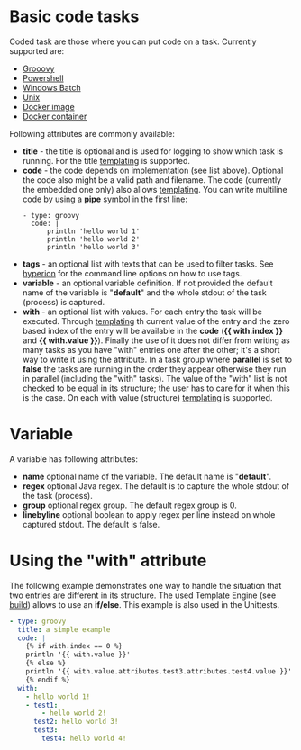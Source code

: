 # Basic code tasks

Coded task are those where you can put code on a task. Currently supported
are:

 - [Grooovy](groovy.md)
 - [Powershell](powershell.md)
 - [Windows Batch](windows-batch.md)
 - [Unix](shell.md)
 - [Docker image](docker-image.md)
 - [Docker container](docker-container.md)

Following attributes are commonly available:

 - **title** - the title is optional and is used for logging to show which task is running.
    For the title [templating](templating.md) is supported.
 - **code** - the code depends on implementation (see list above). Optional the code also
   might be a valid path and filename. The code (currently the embedded one only) also
   allows [templating](templating.md). You can write multiline code by using a **pipe**
   symbol in the first line:
   ```yqml
   - type: groovy
     code: |
         println 'hello world 1'
         println 'hello world 2'
         println 'hello world 3'
   ```
 - **tags** - an optional list with texts that can be used to filter tasks.
   See [hyperion](hyperion.md) for the command line options on how to use tags.
 - **variable** - an optional variable definition. If not provided the default
   name of the variable is "**default**" and the whole stdout of the task (process)
   is captured.
 - **with** - an optional list with values. For each entry the task will be executed.
   Through [templating](templating.md) th current value of the entry and the zero
   based index of the entry will be available in the **code** (**{{ with.index }}** and **{{ with.value }}**).
   Finally the use of it does not differ from writing as many tasks as you have "with"
   entries one after the other; it's a short way to write it using the attribute. In a task group where
   **parallel** is set to **false**  the tasks are running in the order they appear
   otherwise they run in parallel (including the "with" tasks). The value of the "with" list is
   not checked to be equal in its structure; the user has to care for it when this is the case.
   On each with value (structure) [templating](templating.md) is supported.
   
# Variable

A variable has following attributes:

 - **name** optional name of the variable. The default name is "**default**".
 - **regex** optional Java regex. The default is to capture the whole stdout of the task (process).
 - **group** optional regex group. The default regex group is 0.
 - **linebyline** optional boolean to apply regex per line instead on whole captured stdout.
   The default is false.

# Using the "with" attribute

The following example demonstrates one way to handle the situation that two entries
are different in its structure. The used Template Engine (see [build](build.md)) allows
to use an **if/else**. This example is also used in the Unittests.

```yaml
- type: groovy
  title: a simple example
  code: |
    {% if with.index == 0 %}
    println '{{ with.value }}'
    {% else %}
    println '{{ with.value.attributes.test3.attributes.test4.value }}'
    {% endif %}
  with:
    - hello world 1!
    - test1:
        - hello world 2!
      test2: hello world 3!
      test3:
        test4: hello world 4!
```